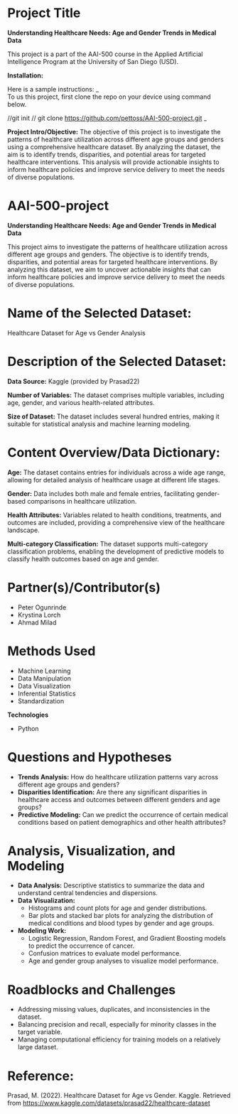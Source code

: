# Project Title
**Understanding Healthcare Needs: Age and Gender Trends in Medical Data**

This project is a part of the AAI-500 course in the Applied Artificial Intelligence Program at the University of San Diego (USD). 

**Installation:** 

Here is a sample instructions:
_  
  To us this project, first clone the repo on your device using command below.
  
  //git init
  // git clone https://github.com/pettoss/AAI-500-project.git
_

**Project Intro/Objective:** The objective of this project is to investigate the patterns of healthcare utilization across different age groups and genders using a comprehensive healthcare dataset. By analyzing the dataset, the aim is to identify trends, disparities, and potential areas for targeted healthcare interventions. This analysis will provide actionable insights to inform healthcare policies and improve service delivery to meet the needs of diverse populations.
# AAI-500-project
**Understanding Healthcare Needs: Age and Gender Trends in Medical Data**

This project aims to investigate the patterns of healthcare utilization across different age groups and genders. The objective is to identify trends, disparities, and potential areas for targeted healthcare interventions. By analyzing this dataset, we aim to uncover actionable insights that can inform healthcare policies and improve service delivery to meet the needs of diverse populations.

# Name of the Selected Dataset:
Healthcare Dataset for Age vs Gender Analysis

# Description of the Selected Dataset:
**Data Source:** Kaggle (provided by Prasad22)

**Number of Variables:** The dataset comprises multiple variables, including age, gender, and various health-related attributes.

**Size of Dataset:** The dataset includes several hundred entries, making it suitable for statistical analysis and machine learning modeling.

# Content Overview/Data Dictionary:
**Age:** The dataset contains entries for individuals across a wide age range, allowing for detailed analysis of healthcare usage at different life stages.

**Gender:** Data includes both male and female entries, facilitating gender-based comparisons in healthcare utilization.

**Health Attributes:** Variables related to health conditions, treatments, and outcomes are included, providing a comprehensive view of the healthcare landscape.

**Multi-category Classification:** The dataset supports multi-category classification problems, enabling the development of predictive models to classify health outcomes based on age and gender.


# Partner(s)/Contributor(s)
- Peter Ogunrinde
- Krystina Lorch
- Ahmad Milad

# Methods Used
- Machine Learning
- Data Manipulation
- Data Visualization
- Inferential Statistics
- Standardization

**Technologies** 
- Python

# Questions and Hypotheses
- **Trends Analysis:** How do healthcare utilization patterns vary across different age groups and genders?
- **Disparities Identification:** Are there any significant disparities in healthcare access and outcomes between different genders and age groups?
- **Predictive Modeling:** Can we predict the occurrence of certain medical conditions based on patient demographics and other health attributes?

# Analysis, Visualization, and Modeling
- **Data Analysis:** Descriptive statistics to summarize the data and understand central tendencies and dispersions.
- **Data Visualization:**
   - Histograms and count plots for age and gender distributions.
   - Bar plots and stacked bar plots for analyzing the distribution of medical conditions and blood types by gender and age groups.
 - **Modeling Work:**
   - Logistic Regression, Random Forest, and Gradient Boosting models to predict the occurrence of cancer.
   - Confusion matrices to evaluate model performance.
   - Age and gender group analyses to visualize model performance.
     
# Roadblocks and Challenges
- Addressing missing values, duplicates, and inconsistencies in the dataset.
- Balancing precision and recall, especially for minority classes in the target variable.
- Managing computational efficiency for training models on a relatively large dataset.

# Reference:
Prasad, M. (2022). Healthcare Dataset for Age vs Gender. Kaggle. Retrieved from https://www.kaggle.com/datasets/prasad22/healthcare-dataset

